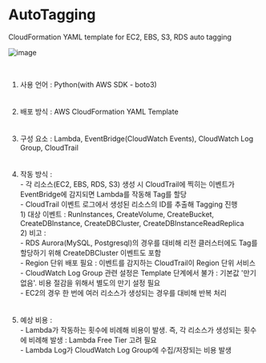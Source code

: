 # AutoTagging
CloudFormation YAML template for EC2, EBS, S3, RDS auto tagging
<br>

![image](https://github.com/ballenabox/AWSAutoTagging/assets/47315562/d0d3c376-2133-4b1e-b23e-470908ae1e79)

<br>

1. 사용 언어 : Python(with AWS SDK - boto3)
<br><br><br>
2. 배포 방식 : AWS CloudFormation YAML Template
<br><br><br>
3. 구성 요소 : Lambda, EventBridge(CloudWatch Events), CloudWatch Log Group, CloudTrail
<br><br><br>
4. 작동 방식 : <br>- 각 리소스(EC2, EBS, RDS, S3) 생성 시 CloudTrail에 찍히는 이벤트가 EventBridge에 감지되면 Lambda를 작동해 Tag를 할당<br>- CloudTrail 이벤트 로그에서 생성된 리소스의 ID를 추출해 Tagging 진행<br>1) 대상 이벤트 : RunInstances, CreateVolume, CreateBucket, CreateDBInstance, CreateDBCluster, CreateDBInstanceReadReplica<br>2) 비고 : <br>- RDS Aurora(MySQL, Postgresql)의 경우를 대비해 리전 클러스터에도 Tag를 할당하기 위해 CreateDBCluster 이벤트도 포함<br>- Region 단위 배포 필요 : 이벤트를 감지하는 CloudTrail이 Region 단위 서비스<br>- CloudWatch Log Group 관련 설정은 Template 단계에서 불가 : 기본값 '만기 없음'. 비용 절감을 위해서 별도의 만기 설정 필요<br>- EC2의 경우 한 번에 여러 리소스가 생성되는 경우를 대비해 반복 처리
<br><br><br>
5. 예상 비용 : <br>- Lambda가 작동하는 횟수에 비례해 비용이 발생. 즉, 각 리소스가 생성되는 횟수에 비례해 발생 : Lambda Free Tier 고려 필요<br>- Lambda Log가 CloudWatch Log Group에 수집/저장되는 비용 발생<br><br>
  
